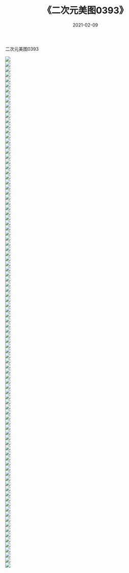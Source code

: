 ﻿---
layout: post
title:  《二次元美图0393》
date:   2021-02-09
img: http://imgx.orgx.ga/二次元/2021/二次元美图0393/000.jpg
categories: [美女, 清纯, 唯美]
---

二次元美图0393

 ![](http://imgx.orgx.ga/二次元/2021/二次元美图0393/001.jpg) <br>![](http://imgx.orgx.ga/二次元/2021/二次元美图0393/002.jpg) <br>![](http://imgx.orgx.ga/二次元/2021/二次元美图0393/003.jpg) <br>![](http://imgx.orgx.ga/二次元/2021/二次元美图0393/004.jpg) <br>![](http://imgx.orgx.ga/二次元/2021/二次元美图0393/005.jpg) <br>![](http://imgx.orgx.ga/二次元/2021/二次元美图0393/006.jpg) <br>![](http://imgx.orgx.ga/二次元/2021/二次元美图0393/007.jpg) <br>![](http://imgx.orgx.ga/二次元/2021/二次元美图0393/008.jpg) <br>![](http://imgx.orgx.ga/二次元/2021/二次元美图0393/009.jpg) <br>![](http://imgx.orgx.ga/二次元/2021/二次元美图0393/010.jpg) <br>![](http://imgx.orgx.ga/二次元/2021/二次元美图0393/011.jpg) <br>![](http://imgx.orgx.ga/二次元/2021/二次元美图0393/012.jpg) <br>![](http://imgx.orgx.ga/二次元/2021/二次元美图0393/013.jpg) <br>![](http://imgx.orgx.ga/二次元/2021/二次元美图0393/014.jpg) <br>![](http://imgx.orgx.ga/二次元/2021/二次元美图0393/015.jpg) <br>![](http://imgx.orgx.ga/二次元/2021/二次元美图0393/016.jpg) <br>![](http://imgx.orgx.ga/二次元/2021/二次元美图0393/017.jpg) <br>![](http://imgx.orgx.ga/二次元/2021/二次元美图0393/018.jpg) <br>![](http://imgx.orgx.ga/二次元/2021/二次元美图0393/019.jpg) <br>![](http://imgx.orgx.ga/二次元/2021/二次元美图0393/020.jpg) <br>![](http://imgx.orgx.ga/二次元/2021/二次元美图0393/021.jpg) <br>![](http://imgx.orgx.ga/二次元/2021/二次元美图0393/022.jpg) <br>![](http://imgx.orgx.ga/二次元/2021/二次元美图0393/023.jpg) <br>![](http://imgx.orgx.ga/二次元/2021/二次元美图0393/024.jpg) <br>![](http://imgx.orgx.ga/二次元/2021/二次元美图0393/025.jpg) <br>![](http://imgx.orgx.ga/二次元/2021/二次元美图0393/026.jpg) <br>![](http://imgx.orgx.ga/二次元/2021/二次元美图0393/027.jpg) <br>![](http://imgx.orgx.ga/二次元/2021/二次元美图0393/028.jpg) <br>![](http://imgx.orgx.ga/二次元/2021/二次元美图0393/029.jpg) <br>![](http://imgx.orgx.ga/二次元/2021/二次元美图0393/030.jpg) <br>![](http://imgx.orgx.ga/二次元/2021/二次元美图0393/031.jpg) <br>![](http://imgx.orgx.ga/二次元/2021/二次元美图0393/032.jpg) <br>![](http://imgx.orgx.ga/二次元/2021/二次元美图0393/033.jpg) <br>![](http://imgx.orgx.ga/二次元/2021/二次元美图0393/034.jpg) <br>![](http://imgx.orgx.ga/二次元/2021/二次元美图0393/035.jpg) <br>![](http://imgx.orgx.ga/二次元/2021/二次元美图0393/036.jpg) <br>![](http://imgx.orgx.ga/二次元/2021/二次元美图0393/037.jpg) <br>![](http://imgx.orgx.ga/二次元/2021/二次元美图0393/038.jpg) <br>![](http://imgx.orgx.ga/二次元/2021/二次元美图0393/039.jpg) <br>![](http://imgx.orgx.ga/二次元/2021/二次元美图0393/040.jpg) <br>![](http://imgx.orgx.ga/二次元/2021/二次元美图0393/041.jpg) <br>![](http://imgx.orgx.ga/二次元/2021/二次元美图0393/042.jpg) <br>![](http://imgx.orgx.ga/二次元/2021/二次元美图0393/043.jpg) <br>![](http://imgx.orgx.ga/二次元/2021/二次元美图0393/044.jpg) <br>![](http://imgx.orgx.ga/二次元/2021/二次元美图0393/045.jpg) <br>![](http://imgx.orgx.ga/二次元/2021/二次元美图0393/046.jpg) <br>![](http://imgx.orgx.ga/二次元/2021/二次元美图0393/047.jpg) <br>![](http://imgx.orgx.ga/二次元/2021/二次元美图0393/048.jpg) <br>![](http://imgx.orgx.ga/二次元/2021/二次元美图0393/049.jpg) <br>![](http://imgx.orgx.ga/二次元/2021/二次元美图0393/050.jpg) <br>![](http://imgx.orgx.ga/二次元/2021/二次元美图0393/051.jpg) <br>![](http://imgx.orgx.ga/二次元/2021/二次元美图0393/052.jpg) <br>![](http://imgx.orgx.ga/二次元/2021/二次元美图0393/053.jpg) <br>![](http://imgx.orgx.ga/二次元/2021/二次元美图0393/054.jpg) <br>![](http://imgx.orgx.ga/二次元/2021/二次元美图0393/055.jpg) <br>![](http://imgx.orgx.ga/二次元/2021/二次元美图0393/056.jpg) <br>![](http://imgx.orgx.ga/二次元/2021/二次元美图0393/057.jpg) <br>![](http://imgx.orgx.ga/二次元/2021/二次元美图0393/058.jpg) <br>![](http://imgx.orgx.ga/二次元/2021/二次元美图0393/059.jpg) <br>![](http://imgx.orgx.ga/二次元/2021/二次元美图0393/060.jpg) <br>![](http://imgx.orgx.ga/二次元/2021/二次元美图0393/061.jpg) <br>![](http://imgx.orgx.ga/二次元/2021/二次元美图0393/062.jpg) <br>![](http://imgx.orgx.ga/二次元/2021/二次元美图0393/063.jpg) <br>![](http://imgx.orgx.ga/二次元/2021/二次元美图0393/064.jpg) <br>![](http://imgx.orgx.ga/二次元/2021/二次元美图0393/065.jpg) <br>![](http://imgx.orgx.ga/二次元/2021/二次元美图0393/066.jpg) <br>![](http://imgx.orgx.ga/二次元/2021/二次元美图0393/067.jpg) <br>![](http://imgx.orgx.ga/二次元/2021/二次元美图0393/068.jpg) <br>![](http://imgx.orgx.ga/二次元/2021/二次元美图0393/069.jpg) <br>![](http://imgx.orgx.ga/二次元/2021/二次元美图0393/070.jpg) <br>![](http://imgx.orgx.ga/二次元/2021/二次元美图0393/071.jpg) <br>![](http://imgx.orgx.ga/二次元/2021/二次元美图0393/072.jpg) <br>![](http://imgx.orgx.ga/二次元/2021/二次元美图0393/073.jpg) <br>![](http://imgx.orgx.ga/二次元/2021/二次元美图0393/074.jpg) <br>![](http://imgx.orgx.ga/二次元/2021/二次元美图0393/075.jpg) <br>![](http://imgx.orgx.ga/二次元/2021/二次元美图0393/076.jpg) <br>![](http://imgx.orgx.ga/二次元/2021/二次元美图0393/077.jpg) <br>![](http://imgx.orgx.ga/二次元/2021/二次元美图0393/078.jpg) <br>![](http://imgx.orgx.ga/二次元/2021/二次元美图0393/079.jpg) <br>![](http://imgx.orgx.ga/二次元/2021/二次元美图0393/080.jpg) <br>![](http://imgx.orgx.ga/二次元/2021/二次元美图0393/081.jpg) <br>![](http://imgx.orgx.ga/二次元/2021/二次元美图0393/082.jpg) <br>![](http://imgx.orgx.ga/二次元/2021/二次元美图0393/083.jpg) <br>![](http://imgx.orgx.ga/二次元/2021/二次元美图0393/084.jpg) <br>![](http://imgx.orgx.ga/二次元/2021/二次元美图0393/085.jpg) <br>![](http://imgx.orgx.ga/二次元/2021/二次元美图0393/086.jpg) <br>![](http://imgx.orgx.ga/二次元/2021/二次元美图0393/087.jpg) <br>![](http://imgx.orgx.ga/二次元/2021/二次元美图0393/088.jpg) <br>![](http://imgx.orgx.ga/二次元/2021/二次元美图0393/089.jpg) <br>![](http://imgx.orgx.ga/二次元/2021/二次元美图0393/090.jpg) <br>![](http://imgx.orgx.ga/二次元/2021/二次元美图0393/091.jpg) <br>![](http://imgx.orgx.ga/二次元/2021/二次元美图0393/092.jpg) <br>![](http://imgx.orgx.ga/二次元/2021/二次元美图0393/093.jpg) <br>![](http://imgx.orgx.ga/二次元/2021/二次元美图0393/094.jpg) <br>![](http://imgx.orgx.ga/二次元/2021/二次元美图0393/095.jpg) <br>![](http://imgx.orgx.ga/二次元/2021/二次元美图0393/096.jpg) <br>![](http://imgx.orgx.ga/二次元/2021/二次元美图0393/097.jpg) <br>![](http://imgx.orgx.ga/二次元/2021/二次元美图0393/098.jpg) <br>![](http://imgx.orgx.ga/二次元/2021/二次元美图0393/099.jpg) <br>![](http://imgx.orgx.ga/二次元/2021/二次元美图0393/100.jpg) <br>